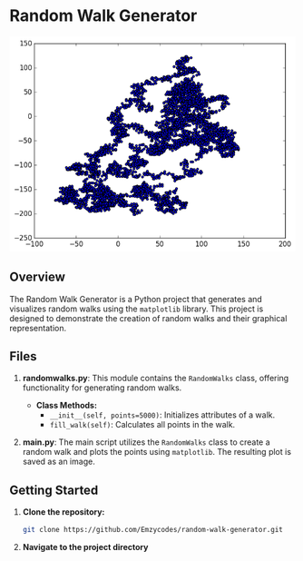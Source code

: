 # Random Walk Generator

![Random Walk](img.png)

## Overview

The Random Walk Generator is a Python project that generates and visualizes random walks using the `matplotlib` library. This project is designed to demonstrate the creation of random walks and their graphical representation.

## Files

1. **randomwalks.py**: This module contains the `RandomWalks` class, offering functionality for generating random walks.

   - **Class Methods:**
     - `__init__(self, points=5000)`: Initializes attributes of a walk.
     - `fill_walk(self)`: Calculates all points in the walk.

2. **main.py**: The main script utilizes the `RandomWalks` class to create a random walk and plots the points using `matplotlib`. The resulting plot is saved as an image.

## Getting Started

1. **Clone the repository:**
   ```bash
   git clone https://github.com/Emzycodes/random-walk-generator.git

2. **Navigate to the project directory**
   

